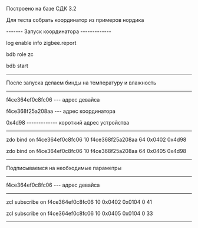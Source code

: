 Построено на базе СДК 3.2

Для теста собрать координатор из примеров нордика

-------  Запуск координатора -------------

log enable info zigbee.report

bdb role zc

bdb start

------------------------------------------

После запуска делаем бинды на температуру и влажность

-----------------------------------------------------------------
f4ce364ef0c8fc06 --- адрес девайса

f4ce368f25a208aa --- адрес координатора

0x4d98 ------------- короткий адрес устройства

-----------------------------------------------------------------
zdo bind on f4ce364ef0c8fc06 10 f4ce368f25a208aa 64 0x0402 0x4d98

zdo bind on f4ce364ef0c8fc06 10 f4ce368f25a208aa 64 0x0405 0x4d98

-----------------------------------------------------------------

Подписываемся на необходимые параметры 

-----------------------------------------------------------------
f4ce364ef0c8fc06 --- адрес девайса

-----------------------------------------------------------------
zcl subscribe on f4ce364ef0c8fc06 10 0x0402 0x0104 0 41

zcl subscribe on f4ce364ef0c8fc06 10 0x0405 0x0104 0 33

-----------------------------------------------------------------
